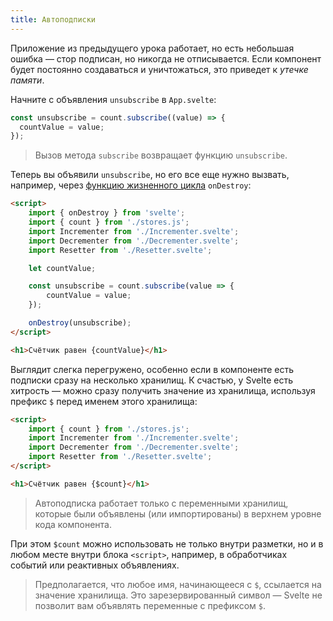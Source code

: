 ```yaml
---
title: Автоподписки
---
```


Приложение из предыдущего урока работает, но есть небольшая ошибка — стор подписан, но никогда не отписывается. Если компонент будет постоянно создаваться и уничтожаться, это приведет к _утечке памяти_.

Начните с объявления `unsubscribe` в `App.svelte`:

```js
const unsubscribe = count.subscribe((value) => {
  countValue = value;
});
```

> Вызов метода `subscribe` возвращает функцию `unsubscribe`.

Теперь вы объявили `unsubscribe`, но его все еще нужно вызвать, например, через [функцию жизненного цикла](/tutorial/ondestroy) `onDestroy`:

```html
<script>
	import { onDestroy } from 'svelte';
	import { count } from './stores.js';
	import Incrementer from './Incrementer.svelte';
	import Decrementer from './Decrementer.svelte';
	import Resetter from './Resetter.svelte';

	let countValue;

	const unsubscribe = count.subscribe(value => {
		countValue = value;
	});

	onDestroy(unsubscribe);
</script>

<h1>Счётчик равен {countValue}</h1>
```

Выглядит слегка перегружено, особенно если в компоненте есть подписки сразу на несколько хранилищ. К счастью, у Svelte есть хитрость — можно сразу получить значение из хранилища, используя префикс `$` перед именем этого хранилища:

```html
<script>
	import { count } from './stores.js';
	import Incrementer from './Incrementer.svelte';
	import Decrementer from './Decrementer.svelte';
	import Resetter from './Resetter.svelte';
</script>

<h1>Счётчик равен {$count}</h1>
```

> Автоподписка работает только с переменными хранилищ, которые были объявлены (или импортированы) в верхнем уровне кода компонента.

При этом `$count` можно использовать не только внутри разметки, но и в любом месте внутри блока `<script>`, например, в обработчиках событий или реактивных объявлениях.

> Предполагается, что любое имя, начинающееся с `$`, ссылается на значение хранилища. Это зарезервированный символ — Svelte не позволит вам объявлять переменные с префиксом `$`.
